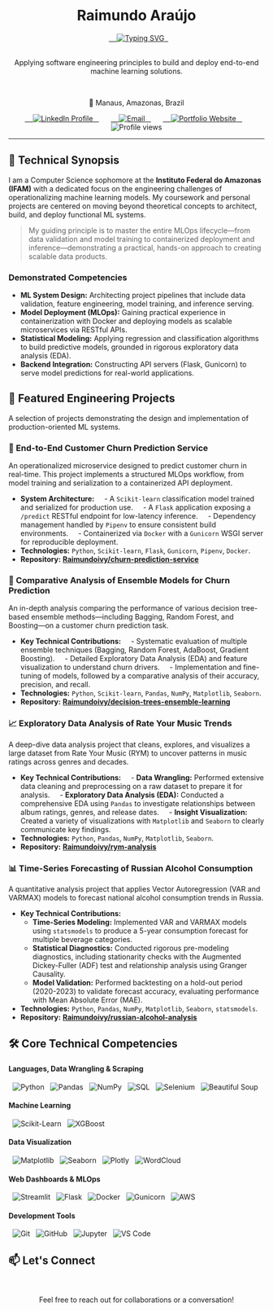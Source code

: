 <div align="center">
    <h1>Raimundo Araújo</h1>
  <a href="https://git.io/typing-svg">
    <img src="https://readme-typing-svg.demolab.com?font=Fira+Code&weight=600&size=25&pause=1000&color=36BCF7&center=true&vCenter=true&width=435&lines=Computer+Science+Student;ML+Systems+%26+Engineering;Full-Stack+Problem+Solver" alt="Typing SVG" />
  </a>
</div>

<div align="center">
  <p>Applying software engineering principles to build and deploy end-to-end machine learning solutions.</p>
  <p>📍 Manaus, Amazonas, Brazil</p>
</div>

<div align="center">
  <a href="https://www.linkedin.com/in/raimundoivy/" target="_blank">
    <img src="https://img.shields.io/badge/LinkedIn-0077B5?style=for-the-badge&logo=linkedin&logoColor=white" alt="LinkedIn Profile" />
  </a>
  &nbsp;
  <a href="mailto:raimundoivy@gmail.com">
    <img src="https://img.shields.io/badge/Email-D14836?style=for-the-badge&logo=gmail&logoColor=white" alt="Email"/>
  </a>
  &nbsp;
  <a href="#" target="_blank">
    <img src="https://img.shields.io/badge/Portfolio-255E63?style=for-the-badge&logo=react&logoColor=white" alt="Portfolio Website" />
  </a>
  &nbsp;
  <img src="https://komarev.com/ghpvc/?username=raimundoivy&label=Profile%20Views&color=blueviolet&style=for-the-badge" alt="Profile views" />
</div>

---

## 🧠 Technical Synopsis

I am a Computer Science sophomore at the **Instituto Federal do Amazonas (IFAM)** with a dedicated focus on the engineering challenges of operationalizing machine learning models. My coursework and personal projects are centered on moving beyond theoretical concepts to architect, build, and deploy functional ML systems.

> My guiding principle is to master the entire MLOps lifecycle—from data validation and model training to containerized deployment and inference—demonstrating a practical, hands-on approach to creating scalable data products.

### Demonstrated Competencies
- **ML System Design:** Architecting project pipelines that include data validation, feature engineering, model training, and inference serving.
- **Model Deployment (MLOps):** Gaining practical experience in containerization with Docker and deploying models as scalable microservices via RESTful APIs.
- **Statistical Modeling:** Applying regression and classification algorithms to build predictive models, grounded in rigorous exploratory data analysis (EDA).
- **Backend Integration:** Constructing API servers (Flask, Gunicorn) to serve model predictions for real-world applications.

## 🚀 Featured Engineering Projects

A selection of projects demonstrating the design and implementation of production-oriented ML systems.

### 🚢 End-to-End Customer Churn Prediction Service
An operationalized microservice designed to predict customer churn in real-time. This project implements a structured MLOps workflow, from model training and serialization to a containerized API deployment.

- **System Architecture:**
    - A `Scikit-learn` classification model trained and serialized for production use.
    - A `Flask` application exposing a `/predict` RESTful endpoint for low-latency inference.
    - Dependency management handled by `Pipenv` to ensure consistent build environments.
    - Containerized via `Docker` with a `Gunicorn` WSGI server for reproducible deployment.
- **Technologies:** `Python`, `Scikit-learn`, `Flask`, `Gunicorn`, `Pipenv`, `Docker`.
- **Repository:** **[Raimundoivy/churn-prediction-service](https://github.com/Raimundoivy/churn-prediction-service)**

### 🌳 Comparative Analysis of Ensemble Models for Churn Prediction
An in-depth analysis comparing the performance of various decision tree-based ensemble methods—including Bagging, Random Forest, and Boosting—on a customer churn prediction task.

- **Key Technical Contributions:**
    - Systematic evaluation of multiple ensemble techniques (Bagging, Random Forest, AdaBoost, Gradient Boosting).
    - Detailed Exploratory Data Analysis (EDA) and feature visualization to understand churn drivers.
    - Implementation and fine-tuning of models, followed by a comparative analysis of their accuracy, precision, and recall.
- **Technologies:** `Python`, `Scikit-learn`, `Pandas`, `NumPy`, `Matplotlib`, `Seaborn`.
- **Repository:** **[Raimundoivy/decision-trees-ensemble-learning](https://github.com/Raimundoivy/decision-trees-ensemble-learning)**

### 📈 Exploratory Data Analysis of Rate Your Music Trends
A deep-dive data analysis project that cleans, explores, and visualizes a large dataset from Rate Your Music (RYM) to uncover patterns in music ratings across genres and decades.

- **Key Technical Contributions:**
    - **Data Wrangling:** Performed extensive data cleaning and preprocessing on a raw dataset to prepare it for analysis.
    - **Exploratory Data Analysis (EDA):** Conducted a comprehensive EDA using `Pandas` to investigate relationships between album ratings, genres, and release dates.
    - **Insight Visualization:** Created a variety of visualizations with `Matplotlib` and `Seaborn` to clearly communicate key findings.
- **Technologies:** `Python`, `Pandas`, `NumPy`, `Matplotlib`, `Seaborn`.
- **Repository:** **[Raimundoivy/rym-analysis](https://github.com/Raimundoivy/rym-analysis)**

### 📊 Time-Series Forecasting of Russian Alcohol Consumption
A quantitative analysis project that applies Vector Autoregression (VAR and VARMAX) models to forecast national alcohol consumption trends in Russia.

- **Key Technical Contributions:**
    - **Time-Series Modeling:** Implemented VAR and VARMAX models using `statsmodels` to produce a 5-year consumption forecast for multiple beverage categories.
    - **Statistical Diagnostics:** Conducted rigorous pre-modeling diagnostics, including stationarity checks with the Augmented Dickey-Fuller (ADF) test and relationship analysis using Granger Causality.
    - **Model Validation:** Performed backtesting on a hold-out period (2020-2023) to validate forecast accuracy, evaluating performance with Mean Absolute Error (MAE).
- **Technologies:** `Python`, `Pandas`, `NumPy`, `Matplotlib`, `Seaborn`, `statsmodels`.
- **Repository:** **[Raimundoivy/russian-alcohol-analysis](https://github.com/Raimundoivy/russian-alcohol-analysis)**


## 🛠️ Core Technical Competencies

#### Languages, Data Wrangling & Scraping
<p>
  <img src="https://img.shields.io/badge/Python-3776AB?style=for-the-badge&logo=python&logoColor=white" alt="Python"/>
  <img src="https://img.shields.io/badge/Pandas-150458?style=for-the-badge&logo=pandas&logoColor=white" alt="Pandas"/>
  <img src="https://img.shields.io/badge/NumPy-013243?style=for-the-badge&logo=numpy&logoColor=white" alt="NumPy"/>
  <img src="https://img.shields.io/badge/SQL-4479A1?style=for-the-badge&logo=postgresql&logoColor=white" alt="SQL"/>
  <img src="https://img.shields.io/badge/Selenium-43B02A?style=for-the-badge&logo=selenium&logoColor=white" alt="Selenium"/>
  <img src="https://img.shields.io/badge/Beautiful%20Soup-4C7B9B?style=for-the-badge&logo=python&logoColor=white" alt="Beautiful Soup"/>
</p>

#### Machine Learning
<p>
  <img src="https://img.shields.io/badge/Scikit--Learn-F7931A?style=for-the-badge&logo=scikit-learn&logoColor=white" alt="Scikit-Learn"/>
  <img src="https://img.shields.io/badge/XGBoost-006600?style=for-the-badge&logo=xgboost&logoColor=white" alt="XGBoost"/>
</p>

#### Data Visualization
<p>
  <img src="https://img.shields.io/badge/Matplotlib-3776AB?style=for-the-badge&logo=matplotlib&logoColor=white" alt="Matplotlib"/>
  <img src="https://img.shields.io/badge/Seaborn-3776AB?style=for-the-badge&logo=seaborn&logoColor=white" alt="Seaborn"/>
  <img src="https://img.shields.io/badge/Plotly-3F4F75?style=for-the-badge&logo=plotly&logoColor=white" alt="Plotly"/>
  <img src="https://img.shields.io/badge/WordCloud-000000?style=for-the-badge&logo=python&logoColor=white" alt="WordCloud"/>
</p>

#### Web Dashboards & MLOps
<p>
  <img src="https://img.shields.io/badge/Streamlit-FF4B4B?style=for-the-badge&logo=streamlit&logoColor=white" alt="Streamlit"/>
  <img src="https://img.shields.io/badge/Flask-000000?style=for-the-badge&logo=flask&logoColor=white" alt="Flask"/>
  <img src="https://img.shields.io/badge/Docker-2496ED?style=for-the-badge&logo=docker&logoColor=white" alt="Docker"/>
  <img src="https://img.shields.io/badge/Gunicorn-499848?style=for-the-badge&logo=gunicorn&logoColor=white" alt="Gunicorn"/>
  <img src="https://img.shields.io/badge/Amazon_AWS-232F3E?style=for-the-badge&logo=amazon-aws&logoColor=white" alt="AWS"/>
</p>

#### Development Tools
<p>
  <img src="https://img.shields.io/badge/Git-F05032?style=for-the-badge&logo=git&logoColor=white" alt="Git"/>
  <img src="https://img.shields.io/badge/GitHub-181717?style=for-the-badge&logo=github&logoColor=white" alt="GitHub"/>
  <img src="https://img.shields.io/badge/Jupyter-F37626?style=for-the-badge&logo=jupyter&logoColor=white" alt="Jupyter"/>
  <img src="https://img.shields.io/badge/VS_Code-007ACC?style=for-the-badge&logo=visual-studio-code&logoColor=white" alt="VS Code"/>
</p>

## 📫 Let's Connect
<div align="center">
  <p>Feel free to reach out for collaborations or a conversation!</p>
</div>
